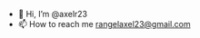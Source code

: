 - 👋 Hi, I’m @axelr23
- 📫 How to reach me rangelaxel23@gmail.com

<!---
axelr23/axelr23 is a ✨ special ✨ repository because its `README.md` (this file) appears on your GitHub profile.
You can click the Preview link to take a look at your changes.
--->
